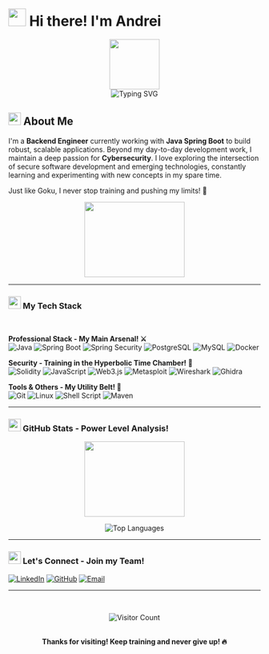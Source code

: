# <img src="https://media1.giphy.com/media/v1.Y2lkPTc5MGI3NjExY3hsdHhoMW5naXRlZWU2dGV4YzJvazUzbGQycDVqMDhmbHlmMGJyOCZlcD12MV9pbnRlcm5hbF9naWZfYnlfaWQmY3Q9Zw/du3J3cXyzhj75IOgvA/giphy.gif" width="35" height="35" /> Hi there! I'm Andrei

<div align="center">
  <img src="https://media.giphy.com/media/v1.Y2lkPWVjZjA1ZTQ3OXRweW8ydnRieHh4b2x2c2NtcjFubjl5azcweWFtcGs3aHU1em8wcyZlcD12MV9naWZzX3NlYXJjaCZjdD1n/oTjoawKEq3wYD5fKEh/giphy.gif" width="100" height="100" />
  <br/>
  <img src="https://readme-typing-svg.herokuapp.com?font=Fira+Code&size=22&pause=1000&color=FF6B35&center=true&vCenter=true&random=false&width=485&lines=Backend+Engineer+💻;Cyber+Security+🛡️;Powering+up+like+Goku!+⚡" alt="Typing SVG" />
</div>

## <img src="https://media.giphy.com/media/v1.Y2lkPTc5MGI3NjExdWxoMnpoNmg3cDB5MGV0bDFxYmJjNm1raWZocXloYXRhZzBzOWI1MyZlcD12MV9naWZzX3NlYXJjaCZjdD1n/aAbax5anloMNk6TSP9/giphy.gif" width="25" height="25" /> About Me

I'm a **Backend Engineer** currently working with **Java Spring Boot** to build robust, scalable applications. Beyond my day-to-day development work, I maintain a deep passion for **Cybersecurity**. I love exploring the intersection of secure software development and emerging technologies, constantly learning and experimenting with new concepts in my spare time.

Just like Goku, I never stop training and pushing my limits! 💪

<div align="center">
  <img src="https://media2.giphy.com/media/v1.Y2lkPTc5MGI3NjExbjF3OGg3bGMwaHNzOXI3emx2MTB1OGVmbTU2Ynprajg1bGg5MDF2NSZlcD12MV9pbnRlcm5hbF9naWZfYnlfaWQmY3Q9Zw/osm7o1nCvv7pR7AyGO/giphy.gif" width="200" height="150" />
</div>

---

### <img src="https://media.giphy.com/media/v1.Y2lkPTc5MGI3NjExcnN0azJmYnA4b2czN2RuNnF1cGVlMnEwaWtmMmlqZnB2cmswcHU2YSZlcD12MV9naWZzX3NlYXJjaCZjdD1n/4N5ddOOJJ7gtKTgNac/giphy.gif" width="25" height="25" /> My Tech Stack

</br>
  
**Professional Stack - My Main Arsenal! ⚔️**  
![Java](https://img.shields.io/badge/Java-%23ED8B00.svg?style=for-the-badge&logo=openjdk&logoColor=white)
![Spring Boot](https://img.shields.io/badge/Spring_Boot-%236DB33F.svg?style=for-the-badge&logo=spring&logoColor=white)
![Spring Security](https://img.shields.io/badge/Spring_Security-%236DB33F.svg?style=for-the-badge&logo=spring&logoColor=white)
![PostgreSQL](https://img.shields.io/badge/PostgreSQL-%23316192.svg?style=for-the-badge&logo=postgresql&logoColor=white)
![MySQL](https://img.shields.io/badge/MySQL-%234479A1.svg?style=for-the-badge&logo=mysql&logoColor=white)
![Docker](https://img.shields.io/badge/Docker-%232496ED.svg?style=for-the-badge&logo=docker&logoColor=white)

**Security - Training in the Hyperbolic Time Chamber! 🚀**  
![Solidity](https://img.shields.io/badge/Solidity-%23363636.svg?style=for-the-badge&logo=solidity&logoColor=white)
![JavaScript](https://img.shields.io/badge/JavaScript-%23F7DF1E.svg?style=for-the-badge&logo=javascript&logoColor=black)
![Web3.js](https://img.shields.io/badge/Web3.js-F16822?style=for-the-badge&logo=web3.js&logoColor=white)
![Metasploit](https://img.shields.io/badge/Metasploit-239120?style=for-the-badge&logo=metasploit&logoColor=white)
![Wireshark](https://img.shields.io/badge/Wireshark-1679A7?style=for-the-badge&logo=wireshark&logoColor=white)
![Ghidra](https://img.shields.io/badge/Ghidra-FF0000?style=for-the-badge&logo=ghidra&logoColor=white)

**Tools & Others - My Utility Belt! 🔧**  
![Git](https://img.shields.io/badge/Git-F05032?style=for-the-badge&logo=git&logoColor=white)
![Linux](https://img.shields.io/badge/Linux-FCC624?style=for-the-badge&logo=linux&logoColor=black)
![Shell Script](https://img.shields.io/badge/Shell_Script-%23121011.svg?style=for-the-badge&logo=gnu-bash&logoColor=white)
![Maven](https://img.shields.io/badge/Maven-C71A36?style=for-the-badge&logo=apache-maven&logoColor=white)

</div>

---

### <img src="https://media.giphy.com/media/v1.Y2lkPTc5MGI3NjExcnN0azJmYnA4b2czN2RuNnF1cGVlMnEwaWtmMmlqZnB2cmswcHU2YSZlcD12MV9naWZzX3NlYXJjaCZjdD1n/PV1dPfaeac5a/giphy.gif" width="25" height="25" /> GitHub Stats - Power Level Analysis!

<div align="center">
  <img src="https://media.giphy.com/media/fwbZnTftCXVocKzfxR/giphy.gif" width="200" height="150" />
  <br/>
  
![Top Languages](https://github-readme-stats.vercel.app/api/top-langs/?username=andrei2308&layout=compact&theme=tokyonight&title_color=FF6B35&icon_color=FF6B35&text_color=ffffff&bg_color=0D1117)

</div>

---

### <img src="https://media.giphy.com/media/v1.Y2lkPWVjZjA1ZTQ3aW9tbTB3Ym9qMzNzaXIzazh1bjY5eHBsOXI1Zml4Y3RvYWVidGc3MCZlcD12MV9naWZzX3NlYXJjaCZjdD1n/KVr0JbrdBp9KX644Bk/giphy.gif" width="25" height="25" /> Let's Connect - Join my Team!
  
[![LinkedIn](https://img.shields.io/badge/LinkedIn-%230077B5.svg?style=for-the-badge&logo=linkedin&logoColor=white)](https://www.linkedin.com/in/andrei-chitoiu-896248207/)
[![GitHub](https://img.shields.io/badge/GitHub-%23121011.svg?style=for-the-badge&logo=github&logoColor=white)](https://github.com/andrei2308)
[![Email](https://img.shields.io/badge/Email-D14836?style=for-the-badge&logo=gmail&logoColor=white)](mailto:chitoiu.andrei2@yahoo.com)

</div>

---

<div align="center">
  <br/>
  
![Visitor Count](https://visitor-badge.laobi.icu/badge?page_id=andrei2308.andrei2308&color=ff6b35&style=for-the-badge)

</div>

<div align="center">
  <br/>
  <strong>Thanks for visiting! Keep training and never give up! 🔥</strong>
</div>
